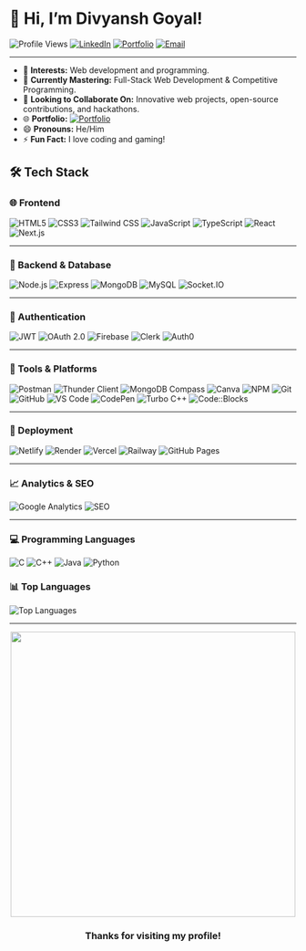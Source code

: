 # 👋 Hi, I’m Divyansh Goyal!
![Profile Views](https://komarev.com/ghpvc/?username=divyanshgoyal777&label=Profile%20Views&color=0e75b6&style=flat)
[![LinkedIn](https://img.shields.io/badge/LinkedIn-Connect-blue?style=flat&logo=linkedin&logoColor=white)](https://www.linkedin.com/in/divyanshgoyal777/)
[![Portfolio](https://img.shields.io/badge/Portfolio-Visit-green?style=flat&logo=netlify&logoColor=white)](https://portfolioofdivyansh.netlify.app/)
[![Email](https://img.shields.io/badge/Email-777divyanshgoyal@gmail.com-red?style=flat&logo=gmail&logoColor=white)](mailto:777divyanshgoyal@gmail.com)

---

- 👀 **Interests:** Web development and programming.
- 🌱 **Currently Mastering:** Full-Stack Web Development & Competitive Programming.
- 💞️ **Looking to Collaborate On:** Innovative web projects, open-source contributions, and hackathons.
- 🌐 **Portfolio:** [![Portfolio](https://img.shields.io/badge/Portfolio-Visit-green?style=flat&logo=netlify&logoColor=white)](https://portfolioofdivyansh.netlify.app/)
- 😄 **Pronouns:** He/Him
- ⚡ **Fun Fact:** I love coding and gaming!

## 🛠️ Tech Stack

### 🌐 Frontend
![HTML5](https://img.shields.io/badge/-HTML5-E34F26?style=for-the-badge&logo=html5&logoColor=white)
![CSS3](https://img.shields.io/badge/-CSS3-1572B6?style=for-the-badge&logo=css3&logoColor=white)
![Tailwind CSS](https://img.shields.io/badge/-Tailwind%20CSS-38B2AC?style=for-the-badge&logo=tailwind-css&logoColor=white)
![JavaScript](https://img.shields.io/badge/-JavaScript-F7DF1E?style=for-the-badge&logo=javascript&logoColor=black)
![TypeScript](https://img.shields.io/badge/-TypeScript-3178C6?style=for-the-badge&logo=typescript&logoColor=white)
![React](https://img.shields.io/badge/-React-61DAFB?style=for-the-badge&logo=react&logoColor=black)
![Next.js](https://img.shields.io/badge/-Next.js-000000?style=for-the-badge&logo=next.js&logoColor=white)

---

### 🧠 Backend & Database
![Node.js](https://img.shields.io/badge/-Node.js-339933?style=for-the-badge&logo=node.js&logoColor=white)
![Express](https://img.shields.io/badge/-Express-000000?style=for-the-badge&logo=express&logoColor=white)
![MongoDB](https://img.shields.io/badge/-MongoDB-47A248?style=for-the-badge&logo=mongodb&logoColor=white)
![MySQL](https://img.shields.io/badge/-MySQL-4479A1?style=for-the-badge&logo=mysql&logoColor=white)
![Socket.IO](https://img.shields.io/badge/-Socket.io-010101?style=for-the-badge&logo=socket.io&logoColor=white)

---

### 🔐 Authentication
![JWT](https://img.shields.io/badge/-JWT-000000?style=for-the-badge&logo=jsonwebtokens&logoColor=white)
![OAuth 2.0](https://img.shields.io/badge/-OAuth%202.0-000000?style=for-the-badge&logo=oauth&logoColor=white)
![Firebase](https://img.shields.io/badge/-Firebase-FFCA28?style=for-the-badge&logo=firebase&logoColor=black)
![Clerk](https://img.shields.io/badge/-Clerk-3C3C3C?style=for-the-badge&logo=clerk&logoColor=white)
![Auth0](https://img.shields.io/badge/-Auth0-EB5424?style=for-the-badge&logo=auth0&logoColor=white)

---

### 🔧 Tools & Platforms
![Postman](https://img.shields.io/badge/-Postman-FF6C37?style=for-the-badge&logo=postman&logoColor=white)
![Thunder Client](https://img.shields.io/badge/-Thunder%20Client-6CA6DC?style=for-the-badge)
![MongoDB Compass](https://img.shields.io/badge/-MongoDB%20Compass-47A248?style=for-the-badge&logo=mongodb&logoColor=white)
![Canva](https://img.shields.io/badge/-Canva-00C4CC?style=for-the-badge&logo=canva&logoColor=white)
![NPM](https://img.shields.io/badge/-NPM-CB3837?style=for-the-badge&logo=npm&logoColor=white)
![Git](https://img.shields.io/badge/-Git-F05032?style=for-the-badge&logo=git&logoColor=white)
![GitHub](https://img.shields.io/badge/-GitHub-181717?style=for-the-badge&logo=github&logoColor=white)
![VS Code](https://img.shields.io/badge/-VS%20Code-007ACC?style=for-the-badge&logo=visual-studio-code&logoColor=white)
![CodePen](https://img.shields.io/badge/-CodePen-000000?style=for-the-badge&logo=codepen&logoColor=white)
![Turbo C++](https://img.shields.io/badge/-Turbo%20C++-FF6C37?style=for-the-badge&logo=c%2B%2B&logoColor=white)
![Code::Blocks](https://img.shields.io/badge/-Code--Blocks-0E90D2?style=for-the-badge&logo=codeblocks&logoColor=white)

---

### 🚀 Deployment
![Netlify](https://img.shields.io/badge/-Netlify-00C7B7?style=for-the-badge&logo=netlify&logoColor=white)
![Render](https://img.shields.io/badge/-Render-46E3B7?style=for-the-badge&logo=render&logoColor=white)
![Vercel](https://img.shields.io/badge/-Vercel-000000?style=for-the-badge&logo=vercel&logoColor=white)
![Railway](https://img.shields.io/badge/-Railway-000000?style=for-the-badge&logo=railway&logoColor=white)
![GitHub Pages](https://img.shields.io/badge/-GitHub%20Pages-222222?style=for-the-badge&logo=githubpages&logoColor=white)

---

### 📈 Analytics & SEO
![Google Analytics](https://img.shields.io/badge/-Google%20Analytics-E37400?style=for-the-badge&logo=google-analytics&logoColor=white)
![SEO](https://img.shields.io/badge/-SEO-4285F4?style=for-the-badge&logo=google&logoColor=white)

---

### 💻 Programming Languages
![C](https://img.shields.io/badge/-C-A8B9CC?style=for-the-badge&logo=c&logoColor=white)
![C++](https://img.shields.io/badge/-C++-00599C?style=for-the-badge&logo=c%2B%2B&logoColor=white)
![Java](https://img.shields.io/badge/Java-%23ED8B00.svg?style=for-the-badge&logo=openjdk&logoColor=white)
![Python](https://img.shields.io/badge/Python-3776AB?style=for-the-badge&logo=python&logoColor=fff)


### 📊 **Top Languages**

![Top Languages](https://github-readme-stats.vercel.app/api/top-langs/?username=divyanshgoyal777&layout=compact&theme=radical)

---

<div align="center">
  <img src="https://media4.giphy.com/media/v1.Y2lkPTc5MGI3NjExZjl6NXc3NDRvY2R3dTllNnlmZzd6YndhbWloM2p2dGU4cndta3dyayZlcD12MV9pbnRlcm5hbF9naWZfYnlfaWQmY3Q9Zw/qgQUggAC3Pfv687qPC/giphy.webp" width="500" />
  <h3>Thanks for visiting my profile!</h3>
</div>

<!---
divyanshgoyal777/divyanshgoyal777 is a ✨ special ✨ repository because its README.md appears on your GitHub profile.
--->
